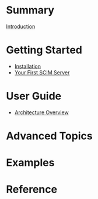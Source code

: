 # Summary

[Introduction](./introduction.md)

# Getting Started

- [Installation](./getting-started/installation.md)
- [Your First SCIM Server](./getting-started/first-server.md)

# User Guide

- [Architecture Overview](./architecture.md)

# Advanced Topics

# Examples

# Reference
